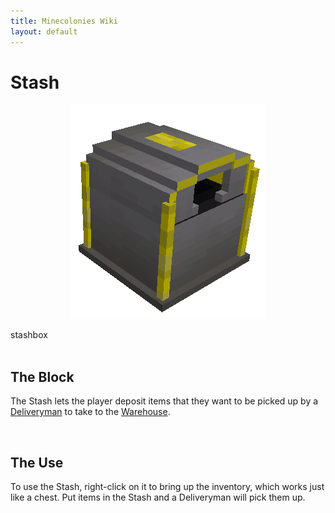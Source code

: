 ```yaml
---
title: Minecolonies Wiki
layout: default
---
```

# Stash

<div class="infobox box text-center">
    <p style="text-align:center;"><img src="../../assets/images/items/stashbox.png" alt="Stashbox"></p>
    <recipe>stashbox</recipe>
</div>
<br>

## The Block

The Stash lets the player deposit items that they want to be picked up by a [Deliveryman](../../source/workers/deliveryman) to take to the [Warehouse](../../source/buildings/warehouse).

<br>

## The Use

To use the Stash, right-click on it to bring up the inventory, which works just like a chest. Put items in the Stash and a Deliveryman will pick them up.
